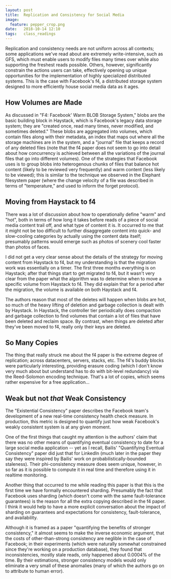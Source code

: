 ```yaml
---
layout: post
title:  Replication and Consistency for Social Media
image:
  feature: pepper_crop.png
date:   2018-10-14 12:10
tags:   class_readings
---
```


Replication and consistency needs are not uniform across all contexts; some applications we've read about are extremely write-intensive, such as GFS, which must enable users to modify files many times over while also supporting the freshest reads possible. Others, however, significantly constrain the actions users can take, effectively opening up unique opportunities for the implementation of highly specialized distributed systems. This is the case with Facebook's f4, a distributed storage system designed to more efficiently house social media data as it ages.

## How Volumes are Made 

As discussed in "F4: Facebook' Warm BLOB Storage System," blobs are the basic building block in Haystack, which is Facebook's legacy data storage system; they are "created once, read many times, never modified, and sometimes deleted." These blobs are aggregated into volumes, which contain files along with their metadata, an index that maps out where all the storage machines are in the system, and a "journal" file that keeps a record of any deleted files (note that the f4 paper does not seem to go into detail about how concurrency is achieved between all the variations of the journal files that go into different volumes). One of the strategies that Facebook uses is to group blobs into heterogenous chunks of files that balance hot content (likely to be reviewed very frequently) and warm content (less likely to be viewed); this is similar to the technique we observed in the Elephant filesystem paper (where the change velocity of a file was described in terms of "temperature," and used to inform the forget protocol).

## Moving from Haystack to f4

There was a lot of discussion about how to operationally define "warm" and "hot", both in terms of how long it takes before reads of a piece of social media content trail off, and what type of content it is. It occurred to me that it might not be too difficult to further disaggregate content into quick- and slow-cooling categories by actually using the content data itself; presumably patterns would emerge such as photos of scenery cool faster than photos of faces. 

I did not get a very clear sense about the details of the strategy for moving content from Haystack to f4, but my understanding is that the migration work was essentially on a timer. The first three months everything is on Haystack; after that things start to get migrated to f4, but it wasn't very clear from the paper what the algorithm was to determine when to move a specific volume from Haystack to f4. They did explain that for a period after the migration, the volume is available on both Haystack and f4.

The authors reason that most of the deletes will happen when blobs are hot, so much of the heavy lifting of deletion and garbage collection is dealt with by Haystack. In Haystack, the controller tier periodically does compaction and garbage collection to find volumes that contain a lot of files that have been deleted and reclaim space. By contrast, when things are deleted after they've been moved to f4, really only their keys are deleted. 

## So Many Copies

The thing that really struck me about the f4 paper is the extreme degree of replication; across datacenters, servers, stacks, etc. The f4's buddy blocks were particularly interesting, providing erasure coding (which I don't know very much about but understand has to do with bit-level redundancy) via the Reed-Solomon encoding technique. That's a lot of copies, which seems rather expensive for a free application...

## Weak but not *that* Weak Consistency

The "Existential Consistency" paper describes the Facebook team's development of a new real-time consistency health check measure. In production, this metric is designed to quantify just how weak Facebook's weakly consistent system is at any given moment. 

One of the first things that caught my attention is the authors' claim that there was no other means of quantifying eventual consistency to date for a large social media application -- yet as I recall, Bailis' "Quantifying Eventual Consistency" paper did just that for LinkedIn (much later in the paper they say they were inspired by Bailis' work on probabilistically-bounded staleness). Their phi-consistency measure does seem unique, however, in so far as it is possible to compute it in real time and therefore using it in realtime monitoring.

Another thing that occurred to me while reading this paper is that this is the first time we have formally encountered sharding. Presumably the fact that Facebook uses sharding (which doesn't come with the same fault-tolerance guarantees) is the reason for all the extra copying described in the f4 paper. I think it would help to have a more explicit conversation about the impact of sharding on guarantees and expectations for consistency, fault-tolerance, and availability.

Although it is framed as a paper "quantifying the benefits of stronger consistency," it almost seems to make the inverse economic argument, that the costs of other-than-strong consistency are neglible in the case of Facebook; in their experiments (which were naturally somewhat constrained since they're working on a production database), they found that inconsistencies, mostly stale reads, only happened about 0.0004% of the time. By their estimations, stronger consistency models would only eliminate a very small of these anomalies (many of which the authors go on to attribute to human error). 
